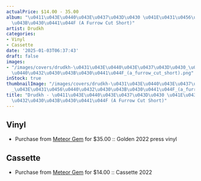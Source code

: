 ```yaml
---
actualPrice: $14.00 - 35.00
album: "\u0411\u043E\u0440\u043E\u0437\u043D\u0430 \u041E\u0431\u0456\u0440\u0432\u0430\
  \u043B\u0430\u0441\u044F (A Furrow Cut Short)"
artist: Drudkh
categories:
- Vinyl
- Cassette
date: '2025-01-03T06:37:43'
draft: false
images:
- "/images/covers/drudkh-\u0431\u043E\u0440\u043E\u0437\u043D\u0430_\u043E\u0431\u0456\
  \u0440\u0432\u0430\u043B\u0430\u0441\u044F_(a_furrow_cut_short).png"
inStock: true
thumbnailImage: "/images/covers/drudkh-\u0431\u043E\u0440\u043E\u0437\u043D\u0430\
  _\u043E\u0431\u0456\u0440\u0432\u0430\u043B\u0430\u0441\u044F_(a_furrow_cut_short)-thumb.png"
title: "Drudkh - \u0411\u043E\u0440\u043E\u0437\u043D\u0430 \u041E\u0431\u0456\u0440\
  \u0432\u0430\u043B\u0430\u0441\u044F (A Furrow Cut Short)"
---
```


## Vinyl
* Purchase from [Meteor Gem](https://meteor-gem.com/products/drudkh-борозна-обірвалася-a-furrow-cut-short-2xlp) for $35.00 :: Golden 2022 press vinyl
## Cassette
* Purchase from [Meteor Gem](https://meteor-gem.com/products/drudkh-борозна-обірвалася-a-furrow-cut-short-cassette) for $14.00 :: Cassette 2022
